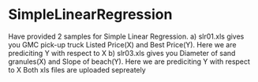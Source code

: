 # SimpleLinearRegression
Have provided 2 samples for Simple Linear Regression.
  a) slr01.xls gives you GMC pick-up truck Listed Price(X) and Best Price(Y). Here we are prediciting Y with respect to X
  b) slr03.xls gives you Diameter of sand granules(X) and Slope of beach(Y). Here we are prediciting Y with respect to X
Both xls files are uploaded sepreately

